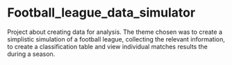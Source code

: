 # Football_league_data_simulator

Project about creating data for analysis.
The theme chosen was to create a simplistic simulation of a football league, collecting the relevant information, to create a classification table and view individual matches results the during a season.
